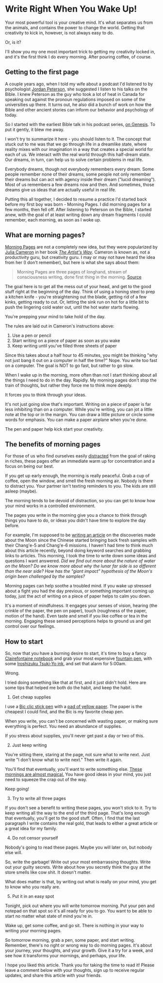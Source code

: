 Write Right When You Wake Up!
=============================

Your most powerful tool is your creative mind.  It's what separates us from the animals, and contains the power to change the world.  Getting that creativity to kick in, however, is not always easy to do.

Or, is it?

I'll show you my one most important trick to getting my creativity locked in, and it's the first think I do every morning.  After pouring coffee, of course.

## Getting to the first page

A couple years ago, when I told my wife about a podcast I'd listened to by psychologist [Jordan Peterson](https://www.jordanbpeterson.com/podcast/), she suggested I listen to his talks on the Bible.  I knew Peterson as the guy who took a lot of heat in Canada for speaking out against the pronoun regulations imposed on some of the universities up there.  It turns out, he also did a bunch of work on how the Bible and other ancient stories can inform our behavior and psychology of today.

So I started with the earliest Bible talk in his podcast series, [on Genesis](https://www.youtube.com/watch?v=f-wWBGo6a2w&list=PL22J3VaeABQD_IZs7y60I3lUrrFTzkpat&index=1).  To put it gently, it blew me away.

I won't try to summarize it here - you should listen to it.  The concept that stuck out to me was that we go through life in a dreamlike state, where reality mixes with our imagination in a way that creates a special world for each of us.  We interact with the real world through this half-dream state.  Our dreams, in turn, can help us to solve certain problems in real life.

Everybody dreams, though not everybody remembers every dream.  Some people remember none of their dreams, some people not only remember their dreams but can act with agency inside their dream ("lucid dreaming").  Most of us remembers a few dreams now and then.  And sometimes, those dreams give us ideas that are actually useful in real life.

Putting this all together, I decided to resume a practice I'd started back before my first boy was born - Morning Pages.  I did morning pages for a few months, then fell off.  After listening to Peterson on the Bible, I started anew, with the goal of at least writing down any dream fragments I could remember, each morning, as soon as I woke up.

## What are morning pages?

[Morning Pages](https://juliacameronlive.com/basic-tools/morning-pages/) are not a completely new idea, but they were popularized by [Julia Cameron](https://juliacameronlive.com/) in her book [_The Artist's Way_](https://www.amazon.com/Artists-Way-25th-Anniversary/dp/0143129252).  Cameron is known as, not a productivity guru, but creativity guru.  I may or may not have heard the idea from her (I don't remember), but here is what she says about them:

> Morning Pages are three pages of longhand, stream of consciousness writing, done first thing in the morning. [Source](https://juliacameronlive.com/basic-tools/morning-pages/)

The goal here is to get all the mess out of your head, and get to the good stuff right at the beginning of the day.  Think of using a honing steel to prep a kitchen knife - you're straightening out the blade, getting rid of a few kinks, getting ready to cut.  Or, letting the sink run on hot for a little bit to push the lingering cold water out, until the hot water starts flowing.

You're prepping your mind to take hold of the day.

The rules are laid out in Cameron's instructions above:

1. Use a pen or pencil
2. Start writing on a piece of paper as soon as you wake
3. Keep writing until you've filled three sheets of paper

Since this takes about a half hour to 45 minutes, you might be thinking "why not just bang it out on a computer in half the time?"  Nope.  You write too fast on a computer.  The goal is NOT to go fast, but rather to go slow.

When I wake up in the morning, more often than not I start thinking about all the things I need to do in the day.  Rapidly.  My morning pages don't stop the train of thoughts, but rather they force me to think more deeply.

It forces you to think through your ideas.

It's not just going slow that's important.  Writing on a piece of paper is far less inhibiting than on a computer.  While you're writing, you can jot a little note at the top or in the margin.  You can draw a little picture or circle some words for emphasis.  You can make a paper airplane when you're done.

The pen and paper help kick start your creativity.

## The benefits of morning pages

For those of us who find ourselves easily [distracted](https://distractedfortune.com/lost-in-likes-seize-your-own-attention/) from the goal of raking in riches, these pages offer an immediate warm up for concentration and a focus on being our best.

If you get up early enough, the morning is really peaceful.  Grab a cup of coffee, open the window, and smell the fresh morning air.  Nobody is there to distract you.  Your partner isn't texting reminders to you.  The kids are still asleep (maybe).

The morning tends to be devoid of distraction, so you can get to know how your mind works in a controlled environment.

The pages you write in the morning give you a chance to think through things you have to do, or ideas you didn't have time to explore the day before.

For example, I'm supposed to be [writing an article](https://stonetelescope.wordpress.com/2014/07/24/45-years-ago-today/) on the discoveries made about the Moon since the Chinese started bringing back fresh samples with their Chang'e-5 and Chang'e-6 missions.  I haven't had time to think much about this article recently, beyond doing keyword searches and grabbing links to articles.  This morning, I took the time to write down some ideas and questions I want answered.  _Did we find out more about the nature of water on the Moon?  Do we know more about why the lunar far side is so different than the near side?  How has the "giant impact" hypothesis of the Moon's origin been challenged by the samples?_

Morning pages can help soothe a troubled mind.  If you wake up stressed about a fight you had the day previous, or something important coming up today, just the act of writing on a piece of paper helps to calm you down.

It's a moment of mindfulness.  It engages your senses of vision, hearing (the crinkle of the paper, the pen on paper), touch (roughness of the paper, motion of the hand).  Even taste and smell if you like coffee or tea in the morning.  Engaging these sensed perceptions helps to ground us and get control over our feelings.

## How to start

So, now that you have a burning desire to start, it's time to buy a fancy [Clairefontaine notebook](https://www.jetpens.com/Clairefontaine-My-Essential-Notebook-A5-Lined-Black/pd/17591) and grab your most expensive [fountain pen](https://endlesspens.com/products/parker-fountain-pen-duofold-classic-centennial?variant=29323602296906&gad_source=1&gclid=Cj0KCQjwn9y1BhC2ARIsAG5IY-7iMFdLbUi8Pc9AzwbFrF37BDx5GrDlxZ6kQdCwvFtLhXywK7OVdwYaAm3mEALw_wcB), with some [Iroshizuku Tsuki-Yo ink](https://www.amazon.com/Pilot-Iroshizuku-Fountain-Moonlight-69205/dp/B003MVIYZM/ref=sr_1_2?crid=XSWI5OI3IF56&dib=eyJ2IjoiMSJ9.B-J1f0NhwO_pwYOBfH2c08HtuODXDwosxf4bl1if9WiQGYxTD2jEJO-Ozjbp2oG_Pe4EdDz7SahmbOYGegmAwBHE8p_Mhmp5FZzlMhLbiKJ9EA6RdtnFVdwDsLYkG_K4ToisGxEFEItfoMcNzcCpMf_vAoWjptTD-iUoPI3b2Hem4kPjcXpMX6-V1v7qjorXSA1R4VYjAq_fk1iIqayujjBXK4_CIlwb6yA1hId6GQU.H-5pV0P1MEt2HPph6BLubRXIBF-Gd8d_nJHOvH0mntg&dib_tag=se&keywords=iroshizuku%2Bink&qid=1723499528&s=books&sprefix=iroshizuki%2Bink%2Cstripbooks%2C78&sr=1-2&th=1), and set that alarm for 5:00am.

Wrong.

I tried doing something like that at first, and it just didn't hold.  Here are some tips that helped me both do the habit, and keep the habit.

1. Get cheap supplies

I use a [Bic clic stick pen](https://www.amazon.com/BIC-PrevaGuard-Ballpoint-Black-60-Count/dp/B08NTSYT3D/ref=sr_1_8?crid=1YTKDO1ZZHX8I&dib=eyJ2IjoiMSJ9.vmFJoPomzadL9xyO_JRHpeahPxBjuL-MZ1_RRMHBh7H9JF-wuM2T0dQ-KbkQh3Md9yqQJyyLm70YakSE4HfYkFiq8bMO46Ny825qnB2lMljFJlBOoAY2EFKVz1qBnKaaBqKmRRFTxtjAmWpsqzBtVttsevoPfd9ftngSacfg8VsvoItjvFVLD-z3lB3Rj3IcxbMRe2r4zIa9bK0A5lhqLpSHnbXUsNZsTW5_3OK8cYi6db3vSnFT3vW6sYgcIsrnnlQmiO2zwmoweiWFZxATtsNb6Tx37rzCxBAJR7RfHVE.CQh7l9DCStGQpn0DCB41VeGyH9-uGMOzJpCd-QPuzKI&dib_tag=se&keywords=bic+clic&qid=1723337308&sprefix=bic+clic%2Caps%2C178&sr=8-8) with a [pad of yellow paper](https://www.amazon.com/TOPS-Legal-Writing-Canary-Sheets/dp/B0006HWRK8/ref=sr_1_5_pp?crid=1CK5SVQNQDZU&dib=eyJ2IjoiMSJ9.0dls4DyTIzLytu5Gz7JUVAqu01e8SB9Vyrc3zS-io8sdooE8HGJLhVAzhQrkZ8Lvk9IBG9BJY2LJHVirP8moe3bOdfSn2MfRj-gAcNIdi6gl5TtWbhBPRuUi_PNd9KmlugpM5yji12739oZ-8B5kenEmLz3507A9-1ckd_Gyp_qW6ZtWs6kaUsx7JEFBn9g8ZMSe0bL283coW7CR7aGS9mNI_fJqTwz66GKJJTjyZ5_6zvsyPWpMJ8djvTDaJ_BPxJd_gxqtWCjeD89NjkS0ukDz_V-c99oV_an9c8YnNAU.6RAkc8EMo30GTy_w-D_0hIu7Z4Xnye4KMBTDpZobWv4&dib_tag=se&keywords=yellow+pads+8.5+x+11+letter+size&qid=1723337358&sprefix=yellow+pads%2Caps%2C92&sr=8-5).  The paper is the cheapest I could find, and the Bic is my favorite cheap pen.

When you write, you can't be concerned with wasting paper, or making sure everything is perfect.  You need an abundance of supplies.

If you stress about supplies, you'll never get past a day or two of this.

2. Just keep writing

You're sitting there, staring at the page, not sure what to write next.  Just write "I don't know what to write next."  Then write it again.

You'll find that eventually, you'll want to write something else.  [These mornings are almost magical.](https://juliacameronlive.com/books-by-julia/the-miracle-of-morning-pages/)  You have good ideas in your mind, you just need to squeeze the crap out of the way.

Keep going!

3. Try to write all three pages

If you don't see a benefit to writing these pages, you won't stick to it.  Try to keep writing all the way to the end of the third page.  That's long enough that eventually, you'll get to the good stuff.  Often, I find that the last paragraph I write contains the real gold, that leads to either a great article or a great idea for my family.

4. Do not censor yourself

Nobody's going to read these pages.  Maybe you will later on, but nobody else will.

So, write the garbage!  Write out your most embarrassing thoughts.  Write out your guilty secrets.  Write about how you secretly think the guy at the store smells like cow shit.  It doesn't matter.

What does matter is that, by writing out what is really on your mind, you get to know who you really are.

5. Put it in an easy spot

Tonight, pick out where you will write tomorrow morning.  Put your pen and notepad on that spot so it's all ready for you to go.  You want to be able to start no matter what state of mind you're in.

Wake up, get some coffee, and go sit.  There is nothing in your way to writing your morning pages.

So tomorrow morning, grab a pen, some paper, and start writing. Remember, there's no right or wrong way to do morning pages. It's about your journey, your thoughts, and your growth. Give it a try for a week, and see how it transforms your mornings, and perhaps, your life.

I hope you liked this article.  Thank you for taking the time to read it!  Please leave a comment below with your thoughts, sign up to receive regular updates, and share this article with your friends.

